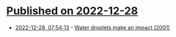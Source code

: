 # [Published on 2022-12-28](index.md)

* [2022-12-28, 07:54:13](https://news.ycombinator.com/item?id=34158633) - [Water droplets make an impact (2001)](https://physicsworld.com/a/water-droplets-make-an-impact/)
